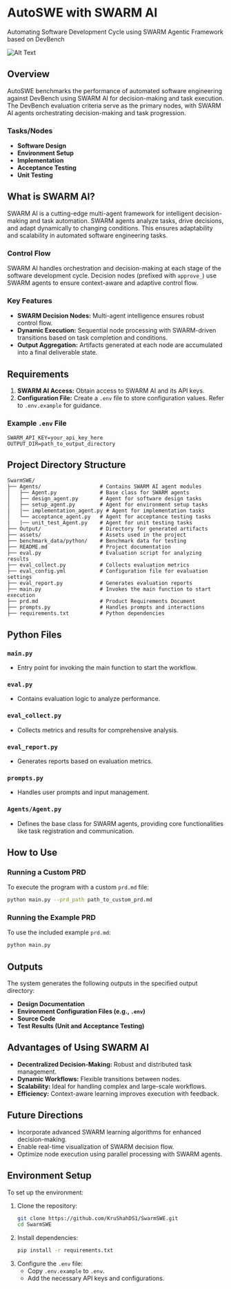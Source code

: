 # AutoSWE with SWARM AI
Automating Software Development Cycle using SWARM Agentic Framework based on DevBench



![Alt Text](C:\SwarmSWE\assets\Devbench_workflow.png "Devbench workflow")





## Overview
AutoSWE benchmarks the performance of automated software engineering against DevBench using SWARM AI for decision-making and task execution. The DevBench evaluation criteria serve as the primary nodes, with SWARM AI agents orchestrating decision-making and task progression.

### Tasks/Nodes
- **Software Design**
- **Environment Setup**
- **Implementation**
- **Acceptance Testing**
- **Unit Testing**

## What is SWARM AI?
SWARM AI is a cutting-edge multi-agent framework for intelligent decision-making and task automation. SWARM agents analyze tasks, drive decisions, and adapt dynamically to changing conditions. This ensures adaptability and scalability in automated software engineering tasks.

### Control Flow
SWARM AI handles orchestration and decision-making at each stage of the software development cycle. Decision nodes (prefixed with `approve_`) use SWARM agents to ensure context-aware and adaptive control flow.

### Key Features
- **SWARM Decision Nodes:** Multi-agent intelligence ensures robust control flow.
- **Dynamic Execution:** Sequential node processing with SWARM-driven transitions based on task completion and conditions.
- **Output Aggregation:** Artifacts generated at each node are accumulated into a final deliverable state.

## Requirements

1. **SWARM AI Access:** Obtain access to SWARM AI and its API keys.
2. **Configuration File:** Create a `.env` file to store configuration values. Refer to `.env.example` for guidance.

### Example `.env` File
```plaintext
SWARM_API_KEY=your_api_key_here
OUTPUT_DIR=path_to_output_directory
```

## Project Directory Structure
```plaintext
SwarmSWE/
├── Agents/                   # Contains SWARM AI agent modules
│   ├── Agent.py              # Base class for SWARM agents
│   ├── design_agent.py       # Agent for software design tasks
│   ├── setup_agent.py        # Agent for environment setup tasks
|   |── implementation_agent.py # Agent for implementation tasks  
│   └── acceptance_agent.py   # Agent for acceptance testing tasks
|   |── unit_test_Agent.py    # Agent for unit testing tasks
├── Output/                   # Directory for generated artifacts
├── assets/                   # Assets used in the project
├── benchmark_data/python/    # Benchmark data for testing
├── README.md                 # Project documentation
├── eval.py                   # Evaluation script for analyzing results
├── eval_collect.py           # Collects evaluation metrics
├── eval_config.yml           # Configuration file for evaluation settings
├── eval_report.py            # Generates evaluation reports
├── main.py                   # Invokes the main function to start execution
├── prd.md                    # Product Requirements Document
├── prompts.py                # Handles prompts and interactions
├── requirements.txt          # Python dependencies
```

## Python Files

### `main.py`
- Entry point for invoking the main function to start the workflow.

### `eval.py`
- Contains evaluation logic to analyze performance.

### `eval_collect.py`
- Collects metrics and results for comprehensive analysis.

### `eval_report.py`
- Generates reports based on evaluation metrics.

### `prompts.py`
- Handles user prompts and input management.

### `Agents/Agent.py`
- Defines the base class for SWARM agents, providing core functionalities like task registration and communication.



## How to Use

### Running a Custom PRD
To execute the program with a custom `prd.md` file:
```bash
python main.py --prd_path path_to_custom_prd.md
```

### Running the Example PRD
To use the included example `prd.md`:
```bash
python main.py
```

## Outputs
The system generates the following outputs in the specified output directory:
- **Design Documentation**
- **Environment Configuration Files (e.g., `.env`)**
- **Source Code**
- **Test Results (Unit and Acceptance Testing)**

## Advantages of Using SWARM AI
- **Decentralized Decision-Making:** Robust and distributed task management.
- **Dynamic Workflows:** Flexible transitions between nodes.
- **Scalability:** Ideal for handling complex and large-scale workflows.
- **Efficiency:** Context-aware learning improves execution with feedback.

## Future Directions
- Incorporate advanced SWARM learning algorithms for enhanced decision-making.
- Enable real-time visualization of SWARM decision flow.
- Optimize node execution using parallel processing with SWARM agents.

## Environment Setup
To set up the environment:
1. Clone the repository:
    ```bash
    git clone https://github.com/KruShahDS1/SwarmSWE.git
    cd SwarmSWE
    ```
2. Install dependencies:
    ```bash
    pip install -r requirements.txt
    ```
3. Configure the `.env` file:
    - Copy `.env.example` to `.env`.
    - Add the necessary API keys and configurations.


